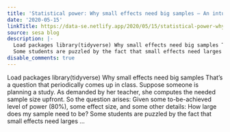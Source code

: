 ```yaml
---
title: 'Statistical power: Why small effects need big samples – An intuition'
date: '2020-05-15'
linkTitle: https://data-se.netlify.app/2020/05/15/statistical-power-why-small-effects-need-big-samples-an-intuition/
source: sesa blog
description: |-
  Load packages library(tidyverse) Why small effects need big samples That’s a question that periodically comes up in class. Suppose someone is planning a study. As demanded by her teacher, she computes the needed sample size upfront. So the question arises: Given some to-be-achieved level of power (80%), some effect size, and some other details: How large does my sample need to be?
  Some students are puzzled by the fact that small effects need larges ...
disable_comments: true
---
```

Load packages library(tidyverse) Why small effects need big samples That’s a question that periodically comes up in class. Suppose someone is planning a study. As demanded by her teacher, she computes the needed sample size upfront. So the question arises: Given some to-be-achieved level of power (80%), some effect size, and some other details: How large does my sample need to be?
Some students are puzzled by the fact that small effects need larges ...